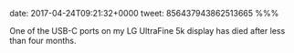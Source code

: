 date: 2017-04-24T09:21:32+0000
tweet: 856437943862513665
%%%

One of the USB-C ports on my LG UltraFine 5k display has died after less than four months.
